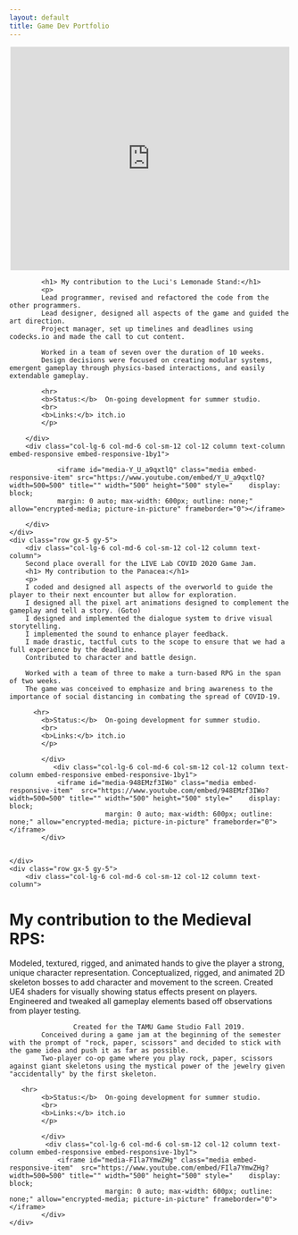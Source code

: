 ```yaml
---
layout: default
title: Game Dev Portfolio
---
```

  <div class="embed-responsive embed-responsive-21by9">
    <iframe id="media-XgL42c2crBM" class="media embed-responsive-item" src="https://www.youtube.com/embed/XgL42c2crBM?width=500=400" title="" width="500" height="400" style="    display: block;
        margin: 0 auto;  max-height: 400px; max-width: 100%; outline: none;" allow="encrypted-media; picture-in-picture" frameborder="0"></iframe>
</div>
<div class="container-fluid">
    <div class="row gx-5 gy-5">
        <div class="col-lg-6 col-md-6 col-sm-12 col-12 column text-column">

            <h1> My contribution to the Luci's Lemonade Stand:</h1>
            <p>
            Lead programmer, revised and refactored the code from the other programmers.
            Lead designer, designed all aspects of the game and guided the art direction.
            Project manager, set up timelines and deadlines using codecks.io and made the call to cut content.

            Worked in a team of seven over the duration of 10 weeks.
            Design decisions were focused on creating modular systems, emergent gameplay through physics-based interactions, and easily extendable gameplay.

            <hr>
            <b>Status:</b>  On-going development for summer studio.
            <br>
            <b>Links:</b> itch.io
            </p>

        </div>
        <div class="col-lg-6 col-md-6 col-sm-12 col-12 column text-column embed-responsive embed-responsive-1by1">

                <iframe id="media-Y_U_a9qxtlQ" class="media embed-responsive-item" src="https://www.youtube.com/embed/Y_U_a9qxtlQ?width=500=500" title="" width="500" height="500" style="    display: block;
                margin: 0 auto; max-width: 600px; outline: none;" allow="encrypted-media; picture-in-picture" frameborder="0"></iframe>

        </div>
    </div>
    <div class="row gx-5 gy-5">            
        <div class="col-lg-6 col-md-6 col-sm-12 col-12 column text-column">
        Second place overall for the LIVE Lab COVID 2020 Game Jam.
        <h1> My contribution to the Panacea:</h1>
        <p>
        I coded and designed all aspects of the overworld to guide the player to their next encounter but allow for exploration. 
        I designed all the pixel art animations designed to complement the gameplay and tell a story. (Goto)
        I designed and implemented the dialogue system to drive visual storytelling. 
        I implemented the sound to enhance player feedback. ​
        I made drastic, tactful cuts to the scope to ensure that we had a full experience by the deadline.
        Contributed to character and battle design.

        Worked with a team of three to make a turn-based RPG in the span of two weeks. 
        The game was conceived to emphasize and bring awareness to the importance of social distancing in combating the spread of COVID-19.

          <hr>
            <b>Status:</b>  On-going development for summer studio.
            <br>
            <b>Links:</b> itch.io
            </p>
                
            </div>
               <div class="col-lg-6 col-md-6 col-sm-12 col-12 column text-column embed-responsive embed-responsive-1by1">
                <iframe id="media-948EMzf3IWo" class="media embed-responsive-item"  src="https://www.youtube.com/embed/948EMzf3IWo?width=500=500" title="" width="500" height="500" style="    display: block;
                            margin: 0 auto; max-width: 600px; outline: none;" allow="encrypted-media; picture-in-picture" frameborder="0"></iframe>
            </div>

        
    </div>
    <div class="row gx-5 gy-5">
        <div class="col-lg-6 col-md-6 col-sm-12 col-12 column text-column">
 <h1> My contribution to the Medieval RPS:</h1>
         <p>
            Modeled, textured, rigged, and animated hands to give the player a strong, unique character representation. 
            Conceptualized, rigged, and animated 2D skeleton bosses to add character and movement to the screen.
            Created UE4 shaders for visually showing status effects present on players.
            Engineered and tweaked all gameplay elements based off observations from player testing.​ 

                    Created for the TAMU Game Studio Fall 2019.
            Conceived during a game jam at the beginning of the semester with the prompt of "rock, paper, scissors" and decided to stick with the game idea and push it as far as possible.
            Two-player co-op game where you play rock, paper, scissors against giant skeletons using the mystical power of the jewelry given "accidentally" by the first skeleton. 
     
       <hr>
            <b>Status:</b>  On-going development for summer studio.
            <br>
            <b>Links:</b> itch.io
            </p>
                
            </div>
             <div class="col-lg-6 col-md-6 col-sm-12 col-12 column text-column embed-responsive embed-responsive-1by1">
                <iframe id="media-FIla7YmwZHg" class="media embed-responsive-item"  src="https://www.youtube.com/embed/FIla7YmwZHg?width=500=500" title="" width="500" height="500" style="    display: block;
                            margin: 0 auto; max-width: 600px; outline: none;" allow="encrypted-media; picture-in-picture" frameborder="0"></iframe>
            </div>
    </div>
</div>


    ​